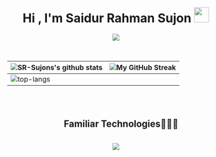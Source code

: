 
<h1 align="center"><b>Hi , I'm Saidur Rahman Sujon </b><img src="https://media.giphy.com/media/hvRJCLFzcasrR4ia7z/giphy.gif" width="35"></h1>

<p align="center">
  <a href="https://github.com/DenverCoder1/readme-typing-svg"><img src="https://readme-typing-svg.herokuapp.com?font=Time+New+Roman&color=cyan&size=25&center=true&vCenter=true&width=600&height=100&lines=Welcome+to+my+profile;I'm+a+Full-Stack+Developer;ML/AI+Engineer;Data+Science+Enthusiast;Researcher;Love+to+learn+new+stuff"></a>
</p>

<br>


| ![SR-Sujons's github stats](https://github-readme-stats.vercel.app/api?username=SR-Sujon&show_icons=true&theme=tokyonight) | ![My GitHub Streak](https://github-readme-streak-stats.herokuapp.com/?user=SR-Sujon&theme=tokyonight) |
| --- | --- |
| <img src="https://github-readme-stats.vercel.app/api/top-langs/?username=Shwetang550&layout=compact&theme=tokyonight" alt="top-langs" /> |  |



<br/>

<p>
</div> 
<!--h1 without bottom border-->
<div id="user-content-toc">
  <ul align="center">
    <summary><h2 style="display: inline-block">Familiar Technologies👨🏻‍💻</h2></summary>
  </ul>
</div>
<!--tech stack icons-->
<p align="center">
  <a href="https://skillicons.dev">
    <img src="https://skillicons.dev/icons?i=git,github,py,react,html,java,js,linux,md,mysql,nextjs,nodejs,redux,tailwind,mongodb,ts,vscode,aws,cpp,css,docker,postgres,express,figma,firebase,redis,postman,kubernetes&perline=14" />
  </a>
</p>

<br/>


<!--
**SR-Sujon/SR-Sujon** is a ✨ _special_ ✨ repository because its `README.md` (this file) appears on your GitHub profile.

Here are some ideas to get you started:

- 🔭 I’m currently working on ...
- 🌱 I’m currently learning ...
- 👯 I’m looking to collaborate on ...
- 🤔 I’m looking for help with ...
- 💬 Ask me about ...
- 📫 How to reach me: ...
- 😄 Pronouns: ...
- ⚡ Fun fact: ...
-->


